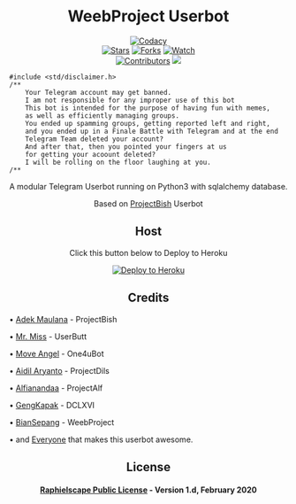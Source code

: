 <h1 align="center">WeebProject Userbot</h1>
<p align="center">
    <a href="https://app.codacy.com/gh/BianSepang/WeebProject/dashboard"> <img src="https://img.shields.io/codacy/grade/a723cb464d5a4d25be3152b5d71de82d?color=blue&logo=codacy&style=flat-square" alt="Codacy" /></a><br>
    <a href="https://github.com/BianSepang/WeebProject/stargazers"> <img src="https://img.shields.io/github/stars/BianSepang/WeebProject?logo=github&style=flat-square" alt="Stars" /></a>
    <a href="https://github.com/BianSepang/WeebProject/network/members"> <img src="https://img.shields.io/github/forks/BianSepang/WeebProject?logo=github&style=flat-square" alt="Forks" /></a>
    <a href="https://github.com/BianSepang/WeebProject/watchers"> <img src="https://img.shields.io/github/watchers/BianSepang/WeebProject?logo=github&style=flat-square" alt="Watch" /></a><br>
    <a href="https://github.com/BianSepang/WeebProject/graphs/contributors"> <img src="https://img.shields.io/github/contributors/BianSepang/WeebProject?color=blue&style=flat-square" alt="Contributors" /></a>
    <a href="https://pypi.org/project/Telethon/"> <img src="https://img.shields.io/pypi/v/telethon?label=telethon&logo=pypi&logoColor=white&style=flat-square" /></a>
</p>

```
#include <std/disclaimer.h>
/**
    Your Telegram account may get banned.
    I am not responsible for any improper use of this bot
    This bot is intended for the purpose of having fun with memes,
    as well as efficiently managing groups.
    You ended up spamming groups, getting reported left and right,
    and you ended up in a Finale Battle with Telegram and at the end
    Telegram Team deleted your account?
    And after that, then you pointed your fingers at us
    for getting your acoount deleted?
    I will be rolling on the floor laughing at you.
/**
```
<p align="center">A modular Telegram Userbot running on Python3 with sqlalchemy database.</p>
<p align="center">Based on <a href="https://github.com/adekmaulana/ProjectBish">ProjectBish</a> Userbot</p>

<h2 align="center">Host</h2>
<p align="center">Click this button below to Deploy to Heroku</p>
<p align="center"><a href="https://heroku.com/deploy?template=https://github.com/masbentoooredoo/WeebProject/tree/master"> <img src="https://www.herokucdn.com/deploy/button.png" alt="Deploy to Heroku"/></a></p>

<h2 align="center">Credits</h2>
<p align="left">• <a href="https://github.com/adekmaulana">Adek Maulana</a> - ProjectBish</p>
<p align="left">• <a href="https://github.com/keselekpermen69">Mr. Miss</a> - UserButt</p>
<p align="left">• <a href="https://github.com/MoveAngel">Move Angel</a> - One4uBot</p>
<p align="left">• <a href="https://github.com/aidilaryanto">Aidil Aryanto</a> - ProjectDils</p>
<p align="left">• <a href="https://github.com/alfianandaa">Alfianandaa</a> - ProjectAlf</p>
<p align="left">• <a href="https://github.com/GengKapak">GengKapak</a> - DCLXVI</p>
<p align="left">• <a href="https://github.com/BianSepang">BianSepang</a> - WeebProject</p>
<p align="left">• and <a href="https://github.com/BianSepang/WeebProject/graphs/contributors">Everyone</a> that makes this userbot awesome.</p>

<h2 align="center">License</h2>
<h4 align="center"><a href="https://github.com/BianSepang/WeebProject/blob/master/LICENSE">Raphielscape Public License</a> - Version 1.d, February 2020</h4>